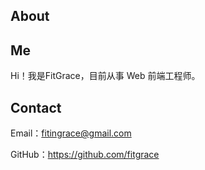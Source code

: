 ## About

## Me
Hi！我是FitGrace，目前从事 Web 前端工程师。

## Contact

Email：fitingrace@gmail.com

GitHub：https://github.com/fitgrace
